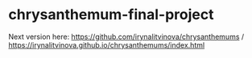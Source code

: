 # chrysanthemum-final-project
Next version here: https://github.com/irynalitvinova/chrysanthemums  /  https://irynalitvinova.github.io/chrysanthemums/index.html
